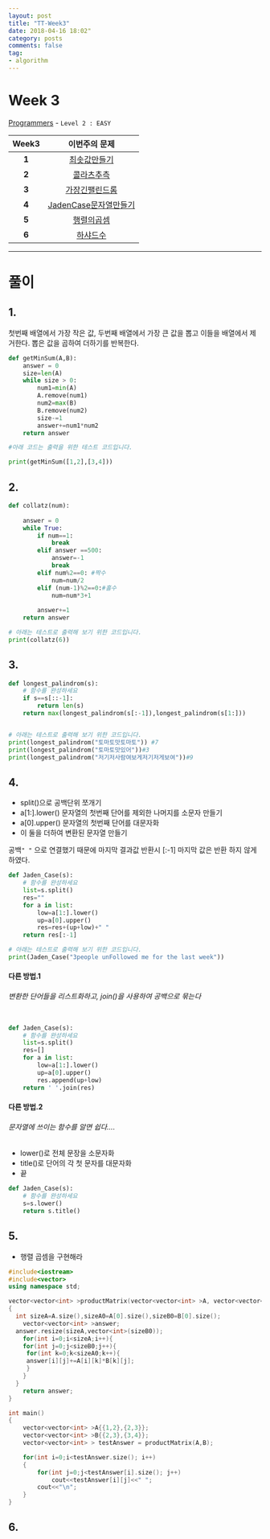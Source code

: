 ```yaml
---
layout: post
title: "TT-Week3"
date: 2018-04-16 18:02"
category: posts
comments: false
tag:
- algorithm
---
```


# Week 3

[Programmers](https://programmers.co.kr/learn/challenges?level=2) - `Level 2 : EASY`

Week3 | 이번주의 문제
:---: | :--------:
**1** | [최솟값만들기](https://programmers.co.kr/learn/challenge_codes/179)
**2** | [콜라츠추측](https://programmers.co.kr/learn/challenge_codes/150)
**3** | [가장긴팰린드롬](https://programmers.co.kr/learn/challenge_codes/84)
**4** | [JadenCase문자열만들기](https://programmers.co.kr/learn/challenge_codes/134)
**5** | [행렬의곱셈](https://programmers.co.kr/learn/challenge_codes/140)
**6** | [하샤드수](https://programmers.co.kr/learn/challenge_codes/130)




---------------------------------
# 풀이
  
## 1.
첫번째 배열에서 가장 작은 값, 두번째 배열에서 가장 큰 값을 뽑고 이들을 배열에서 제거한다. 뽑은 값을 곱하여 더하기를 반복한다.  

```python
def getMinSum(A,B):
    answer = 0
    size=len(A)
    while size > 0:
        num1=min(A)
        A.remove(num1)
        num2=max(B)
        B.remove(num2)
        size-=1
        answer+=num1*num2
    return answer

#아래 코드는 출력을 위한 테스트 코드입니다.

print(getMinSum([1,2],[3,4]))
```
## 2.
```python
def collatz(num):
    
    answer = 0
    while True:
        if num==1:
            break
        elif answer ==500:
            answer=-1
            break
        elif num%2==0: #짝수
            num=num/2
        elif (num-1)%2==0:#홀수
            num=num*3+1
            
        answer+=1    
    return answer

# 아래는 테스트로 출력해 보기 위한 코드입니다.
print(collatz(6))

```
## 3. 
```python
def longest_palindrom(s):
    # 함수를 완성하세요
    if s==s[::-1]:
        return len(s)
    return max(longest_palindrom(s[:-1]),longest_palindrom(s[1:]))


# 아래는 테스트로 출력해 보기 위한 코드입니다.
print(longest_palindrom("토마토맛토마토")) #7
print(longest_palindrom("토마토맛있어"))#3
print(longest_palindrom("저기저사람여보게저기저게보여"))#9
```
## 4.
- split()으로 공백단위 쪼개기
- a[1:].lower() 문자열의 첫번째 단어를 제외한 나머지를 소문자 만들기
- a[0].upper() 문자열의 첫번째 단어를 대문자화
- 이 둘을 더하여 변환된 문자열 만들기  

공백`" "` 으로 연결했기 때문에 마지막 결과값 반환시 [:-1] 마지막 값은 반환 하지 않게 하였다.    

```python
def Jaden_Case(s):
    # 함수를 완성하세요
    list=s.split()
    res=""
    for a in list:
        low=a[1:].lower()
        up=a[0].upper()
        res=res+(up+low)+" "
    return res[:-1]      

# 아래는 테스트로 출력해 보기 위한 코드입니다.
print(Jaden_Case("3people unFollowed me for the last week"))
```
#### 다른 방법.1
###### 변환한 단어들을 리스트화하고, join()을 사용하여 공백으로 묶는다
```python

def Jaden_Case(s):
    # 함수를 완성하세요
    list=s.split()
    res=[]
    for a in list:
        low=a[1:].lower()
        up=a[0].upper()
        res.append(up+low)
    return ' '.join(res)
```

#### 다른 방법.2
###### 문자열에 쓰이는 함수를 알면 쉽다....
- lower()로 전체 문장을 소문자화
- title()로 단어의 각 첫 문자를 대문자화
- 끝  

```python
def Jaden_Case(s):
    # 함수를 완성하세요
    s=s.lower()
    return s.title()
```

## 5.

- 행렬 곱셈을 구현해라  

```cpp
#include<iostream>
#include<vector>
using namespace std;

vector<vector<int> >productMatrix(vector<vector<int> >A, vector<vector<int> >B)
{
  int sizeA=A.size(),sizeA0=A[0].size(),sizeB0=B[0].size();
	vector<vector<int> >answer;
  answer.resize(sizeA,vector<int>(sizeB0));
	for(int i=0;i<sizeA;i++){
    for(int j=0;j<sizeB0;j++){
     for(int k=0;k<sizeA0;k++){
     answer[i][j]+=A[i][k]*B[k][j]; 
     }
    }
  }
	return answer;
}

int main()
{
	vector<vector<int> >A{{1,2},{2,3}};
	vector<vector<int> >B{{2,3},{3,4}};
	vector<vector<int> > testAnswer = productMatrix(A,B);

	for(int i=0;i<testAnswer.size(); i++)
	{
		for(int j=0;j<testAnswer[i].size(); j++)
			cout<<testAnswer[i][j]<<" ";
		cout<<"\n";
	}
}  

```
## 6.

